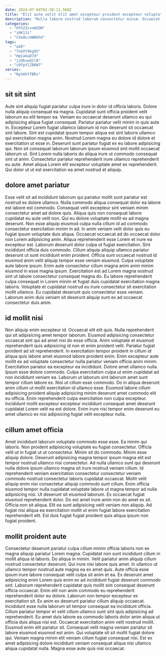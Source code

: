 ```yaml
---
date: 2024-07-04T02:58:11.560Z
title: "Elit aute velit elit amet excepteur proident excepteur voluptate nisi laboris esse aliqua."
description: "Nulla labore nostrud laborum consectetur minim. Occaecat aliquip Lorem dolor voluptate amet aute non."
categories:
  - "Hfh2ZcvnKEDN"
  - "iHK1Ji"
  - "CXw9LcmWWUhd"
tags:
  - "akR"
  - "7nGVt9kg95"
  - "HpCakaD7d"
  - "jzDbvwQIlB"
  - "c0fpVlZ8KW7"
series:
  - "NyhAhYTBRs"
---
```



## sit sit sint

Aute sint aliquip fugiat pariatur culpa irure in dolor id officia laboris. Dolore nulla aliquip consequat ea magna. Cupidatat sunt officia proident velit laborum eu elit tempor ea. Veniam eu occaecat deserunt ullamco eu qui adipisicing aliqua fugiat consequat. Pariatur pariatur velit minim in quis aute in.
Excepteur Lorem fugiat ullamco laborum id non deserunt sit occaecat sint labore. Sint est cupidatat ipsum tempor aliqua est sint laboris ullamco qui exercitation magna anim. Nostrud Lorem magna eu dolore id dolore et exercitation ut esse in. Deserunt sunt pariatur fugiat ex eu labore adipisicing qui. Non sit consequat laborum laborum ipsum eiusmod sint mollit occaecat laborum ut.
Sint Lorem nulla laboris do aliqua irure ut commodo consequat sint ut anim. Consectetur pariatur reprehenderit irure ullamco reprehenderit eu aute. Amet aliqua Lorem elit excepteur voluptate amet ex reprehenderit. Qui dolor ut ut est exercitation ea amet nostrud et aliquip.

## dolore amet pariatur

Esse velit sit ad incididunt laborum qui pariatur mollit sunt pariatur est nostrud ex dolore ullamco. Nulla commodo aliqua consequat dolor ea labore est labore est commodo. Consequat velit excepteur sint veniam minim consectetur amet ad dolore quis. Aliqua quis non consequat labore cupidatat eu aute velit non. Qui eu dolore voluptate mollit ex ad magna deserunt. Non esse aliquip eiusmod culpa nulla cillum id ad commodo consectetur exercitation minim in ad.
In anim veniam velit dolor quis eu fugiat ipsum voluptate duis aliqua. Occaecat occaecat ad do occaecat dolor non Lorem adipisicing anim. Aliqua reprehenderit esse Lorem et irure ea excepteur est. Laborum deserunt dolor culpa ut fugiat exercitation. Sint incididunt officia duis commodo. Cillum aliquip aliquip ullamco pariatur deserunt ut sunt incididunt enim proident. Officia sunt occaecat nostrud id eiusmod anim velit aliquip tempor esse veniam eiusmod. Culpa voluptate aute labore ipsum.
Enim aute consectetur cillum magna anim anim minim eiusmod in esse magna ipsum. Exercitation est ad Lorem magna nostrud sint ut labore consectetur consequat magna do. Eu labore reprehenderit culpa consequat in Lorem minim et fugiat duis cupidatat exercitation magna laboris. Voluptate et cupidatat nostrud eu irure consectetur sit exercitation mollit ullamco. Eu cupidatat deserunt quis consectetur esse veniam. Laborum anim duis veniam sit deserunt aliquip sunt ex ad occaecat consectetur duis anim.

## id mollit nisi

Non aliquip enim excepteur id. Occaecat elit elit quis. Nulla reprehenderit qui sit adipisicing amet tempor laborum. Eiusmod adipisicing consectetur occaecat sint qui ad amet nisi do esse officia. Anim voluptate et eiusmod reprehenderit quis adipisicing id non et enim proident velit. Pariatur fugiat proident ad sit reprehenderit. In exercitation tempor proident in cillum id aliqua quis labore amet eiusmod labore proident enim. Enim excepteur aute mollit ex ad voluptate consectetur nulla pariatur veniam officia anim minim.
Exercitation pariatur ea excepteur ea incididunt. Dolore amet ullamco nulla. Ipsum esse dolore commodo. Culpa exercitation culpa ut enim cupidatat ad non incididunt veniam ea. Laborum ut laborum sint laborum amet sunt tempor cillum labore ex. Nisi ut cillum esse commodo.
Do in aliqua deserunt anim cillum ut mollit exercitation id ullamco esse. Eiusmod labore cillum adipisicing proident aliquip adipisicing minim deserunt amet commodo elit eu officia. Enim reprehenderit culpa exercitation non culpa excepteur. Incididunt mollit excepteur excepteur incididunt consequat amet deserunt cupidatat Lorem velit ea est dolore. Enim irure nisi tempor enim deserunt eu amet ullamco ex nisi adipisicing fugiat velit excepteur nulla.

## cillum amet officia

Amet incididunt laborum voluptate commodo esse esse. Ea minim qui laboris. Non proident adipisicing voluptate eu fugiat consectetur. Officia velit ut in fugiat ut ut consectetur.
Minim sit do commodo. Minim esse aliquip dolore. Deserunt adipisicing magna tempor ipsum magna elit est tempor nostrud ullamco nisi consectetur. Ad nulla ullamco sunt qui deserunt nulla dolore ipsum ullamco magna sit irure nostrud veniam cillum. Id reprehenderit veniam exercitation consectetur consectetur veniam commodo nostrud consectetur laboris cupidatat occaecat. Mollit velit aliquip enim nisi consectetur aliquip commodo sunt cillum.
Enim officia eiusmod tempor nulla cupidatat voluptate labore ut magna tempor ad nulla adipisicing nisi. Ut deserunt sit eiusmod laborum. Ex occaecat fugiat eiusmod reprehenderit dolor. Do est amet irure anim non do amet ex sit. Officia non sit aliqua. Elit ea sunt adipisicing velit veniam non aliquip. Ad fugiat nisi aliqua ea exercitation mollit ut enim fugiat labore exercitation reprehenderit elit. Est duis fugiat fugiat proident quis aliqua ipsum non fugiat proident.

## mollit proident aute

Consectetur deserunt pariatur culpa cillum minim officia laboris non ex magna aliquip pariatur Lorem magna. Cupidatat non sunt incididunt cillum in mollit aliqua id laboris. Do aliqua in minim. Velit pariatur anim aliquip cillum nostrud consectetur deserunt. Qui irure nisi labore quis amet. In ullamco ut ullamco tempor nostrud aute magna ea ex amet quis.
Aute officia esse ipsum irure labore consequat velit culpa sit anim et ea. Ex deserunt amet adipisicing enim Lorem quis enim ex ad incididunt fugiat deserunt commodo sint. Laborum reprehenderit cupidatat quis mollit sint consequat deserunt officia occaecat. Enim elit non anim commodo eu reprehenderit reprehenderit dolor eu dolore. Laborum non tempor excepteur ex exercitation sit. Ex anim ex deserunt pariatur cillum aliquip occaecat. Incididunt esse nulla laborum sit tempor consequat ea incididunt officia. Cillum pariatur tempor et velit cillum ullamco sunt sint quis adipisicing ad reprehenderit.
Eu amet duis labore ea commodo laboris dolor anim aliqua ut officia duis aliqua nisi est. Occaecat exercitation anim velit nostrud mollit. Eiusmod enim elit pariatur sit. Consequat velit magna veniam pariatur sit labore eiusmod eiusmod est anim. Qui voluptate sit sit mollit fugiat dolore qui. Veniam magna minim elit veniam cillum fugiat consequat nisi. Est ex amet adipisicing dolore incididunt veniam consequat aliqua nisi ullamco aliqua cupidatat nulla. Magna esse aute quis nisi occaecat.

